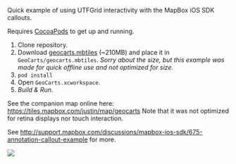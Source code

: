 Quick example of using UTFGrid interactivity with the MapBox iOS SDK callouts. 

Requires [CocoaPods](http://cocoapods.org) to get up and running. 

1. Clone repository. 
1. Download [geocarts.mbtiles](http://a.tiles.mapbox.com/v3/justin.geocarts.mbtiles) (~210MB) and place it in `GeoCarts/geocarts.mbtiles`. *Sorry about the size, but this example was made for quick offline use and not optimized for size.*
1. `pod install`
1. Open `GeoCarts.xcworkspace`. 
1. *Build & Run*. 

See the companion map online here: https://tiles.mapbox.com/justin/map/geocarts Note that it was not optimized for retina displays nor touch interaction. 

See http://support.mapbox.com/discussions/mapbox-ios-sdk/675-annotation-callout-example for more. 

![](https://raw.github.com/incanus/GeoCarts/master/screenshot.png)